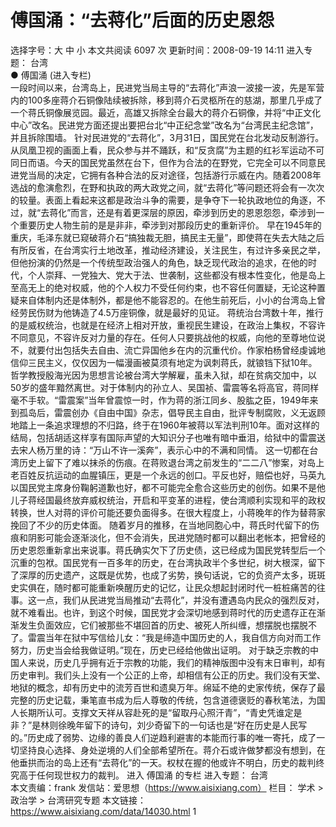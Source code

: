# 傅国涌：“去蒋化”后面的历史恩怨

选择字号：大 中 小   本文共阅读 6097 次 更新时间：2008-09-19 14:11
进入专题： 台湾  
● 傅国涌 (进入专栏)  
一段时间以来，台湾岛上，民进党当局主导的“去蒋化”声浪一波接一波，先是军营内的100多座蒋介石铜像陆续被拆除，移到蒋介石灵柩所在的慈湖，那里几乎成了一个蒋氏铜像展览园。最近，高雄又拆除全台最大的蒋介石铜像，并将“中正文化中心”改名。民进党方面还提出要把台北“中正纪念堂”改名为“台湾民主纪念馆”，并且拆除围墙。
针对民进党的“去蒋化”，3月31日，国民党在台北发动反制游行。从凤凰卫视的画面上看，民众参与并不踊跃，和“反贪腐”为主题的红衫军运动不可同日而语。今天的国民党虽然在台下，但作为合法的在野党，它完全可以不同意民进党当局的决定，它拥有各种合法的反对途径，包括游行示威在内。随着2008年选战的愈演愈烈，在野和执政的两大政党之间，就“去蒋化”等问题还将会有一次次的较量。表面上看起来这都是政治斗争的需要，是争夺下一轮执政地位的角逐，不过，就“去蒋化”而言，还是有着更深层的原因，牵涉到历史的恩恩怨怨，牵涉到一个重要历史人物生前的是是非非，牵涉到对那段历史的重新评价。
早在1945年的重庆，毛泽东就已窥破蒋介石“搞独裁无胆，搞民主无量”，即使蒋在失去大陆之后有所反省，在台湾实行土地改革，推动经济建设，关注民生，有过许多亲民之举，但他扮演的仍然是一个传统型政治强人的角色，缺乏现代政治的追求，在他的时代，个人崇拜、一党独大、党大于法、世袭制，这些都没有根本性变化，他是岛上至高无上的绝对权威，他的个人权力不受任何约束，也不容任何置疑，无论这种置疑来自体制内还是体制外，都是他不能容忍的。在他生前死后，小小的台湾岛上曾经劳民伤财为他铸造了4.5万座铜像，就是最好的见证。
蒋统治台湾数十年，推行的是威权统治，也就是在经济上相对开放，重视民生建设，在政治上集权，不容许不同意见，不容许反对力量的存在。任何人只要挑战他的权威，向他的至尊地位说不，就要付出包括失去自由、流亡异国他乡在内的沉重代价。作家柏杨曾经虔诚地信仰三民主义，仅仅因为一幅漫画被莫须有地定为讽刺蒋氏，就锒铛下狱10年。哲学教授殷海光因为思想言论被台湾大学解雇，虽未入狱，却在贫病交加中，以50岁的盛年黯然离世。对于体制内的孙立人、吴国祯、雷震等名将高官，蒋同样毫不手软。“雷震案”当年曾震惊一时，作为蒋的浙江同乡、股肱之臣，1949年来到孤岛后，雷震创办《自由中国》杂志，倡导民主自由，批评专制腐败，义无返顾地踏上一条追求理想的不归路，终于在1960年被蒋以军法判刑10年。面对这样的结局，包括胡适这样享有国际声望的大知识分子也唯有暗中垂泪，给狱中的雷震送去宋人杨万里的诗：“万山不许一溪奔”，表示心中的不满和同情。
这一切都在台湾历史上留下了难以抹杀的伤痕。在蒋败退台湾之前发生的“二二八”惨案，对岛上老百姓反抗运动的血腥镇压，更是一个永远的创口。平反也好，赔偿也好，马英九以国民党主席身份鞠躬道歉也好，都不可能完全愈合这些历史的创伤。如果不是他儿子蒋经国最终放弃威权统治，开启和平变革的进程，使台湾顺利实现和平的政权转换，世人对蒋的评价可能还要负面得多。在很大程度上，小蒋晚年的作为替蒋家挽回了不少的历史体面。
随着岁月的推移，在当地同胞心中，蒋氏时代留下的伤痕和阴影可能会逐渐淡化，但不会消失，民进党随时都可以翻出老帐本，把曾经的历史恩怨重新拿出来说事。蒋氏确实欠下了历史债，这已经成为国民党转型后一个沉重的包袱。国民党有一百多年的历史，在台湾执政半个多世纪，树大根深，留下了深厚的历史遗产，这既是优势，也成了劣势，换句话说，它的负资产太多，斑斑史实俱在，随时都可能重新唤醒历史的记忆，让民众想起封闭时代一桩桩痛苦的往事。这一点，我们从民进党当局推动“去蒋化”，并没有遭遇岛内民众的强烈反对，就不难看出。也许，到这个时候，国民党才会深切地感到蒋时代的历史遗存正在渐渐发生负面效应，它们被那些不堪回首的历史、被死人所纠缠，想摆脱也摆脱不了。雷震当年在狱中写信给儿女：“我是缔造中国历史的人，我自信方向对而工作努力，历史当会给我做证明。”现在，历史已经给他做出证明。
对于缺乏宗教的中国人来说，历史几乎拥有近于宗教的功能，我们的精神版图中没有末日审判，却有历史审判。我们头上没有一个公正的上帝，却相信有公正的历史。我们没有天堂、地狱的概念，却有历史中的流芳百世和遗臭万年。绵延不绝的史家传统，保存了最完整的历史记载，秉笔直书成为后人尊敬的传统，包含道德褒贬的春秋笔法，为国人长期所认可。支撑文天祥从容赴死的是“留取丹心照汗青”，“青史凭谁定是非？”是林则徐晚年留下的诗句，刘少奇留下的一句话也是“好在历史是人民写的。”历史成了弱势、边缘的善良人们逆趋利避害的本能而行事的唯一寄托，成了一切坚持良心选择、身处逆境的人们全部希望所在。蒋介石或许做梦都没有想到，在他垂拱而治的岛上还有“去蒋化”的一天。权杖在握的他或许不明白，历史的裁判终究高于任何现世权力的裁判。
进入 傅国涌 的专栏     进入专题： 台湾  
本文责编：frank
发信站：爱思想（https://www.aisixiang.com）
栏目： 学术 > 政治学 > 台湾研究专题
本文链接：https://www.aisixiang.com/data/14030.html
1